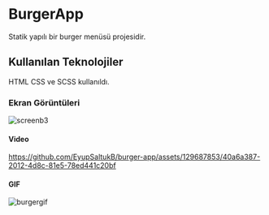 <h1>BurgerApp</h1>

Statik yapılı bir burger menüsü projesidir.

<h2> Kullanılan Teknolojiler</h2>

HTML CSS ve SCSS kullanıldı.


<h3>Ekran Görüntüleri</h3>

![screenb3](https://github.com/EyupSaltukB/burger-app/assets/129687853/0c2bd14b-f8c0-40fe-bcc0-ab513f6097a5)


<h4> Video </h4>


https://github.com/EyupSaltukB/burger-app/assets/129687853/40a6a387-2012-4d8c-81e5-78ed441c20bf






<h4> GIF </h4>

![burgergif](https://github.com/EyupSaltukB/burger-app/assets/129687853/d889e1af-b07f-4baa-a03f-cf987932938b)
